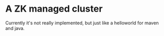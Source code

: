 A ZK managed cluster
====================
Currently it's not really implemented, but just like a helloworld for maven and java.
